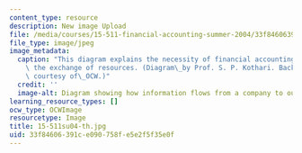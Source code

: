 ```yaml
---
content_type: resource
description: New image Upload
file: /media/courses/15-511-financial-accounting-summer-2004/33f84606391ce090758fe5e2f5f35e0f_15-511su04-th.jpg
file_type: image/jpeg
image_metadata:
  caption: "This diagram explains the necessity of financial accounting: it promotes\
    \ the exchange of resources. (Diagram\_by Prof. S. P. Kothari. Background photograph\
    \ courtesy of\_OCW.)"
  credit: ''
  image-alt: Diagram showing how information flows from a company to outsiders.
learning_resource_types: []
ocw_type: OCWImage
resourcetype: Image
title: 15-511su04-th.jpg
uid: 33f84606-391c-e090-758f-e5e2f5f35e0f
---
```


